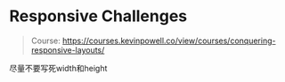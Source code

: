 # Responsive Challenges

> Course: https://courses.kevinpowell.co/view/courses/conquering-responsive-layouts/

尽量不要写死width和height